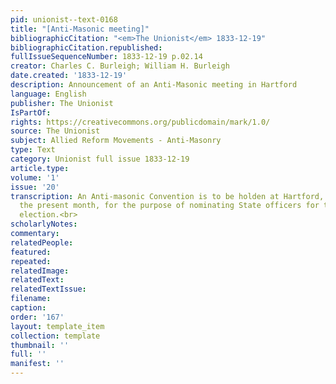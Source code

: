 ```yaml
---
pid: unionist--text-0168
title: "[Anti-Masonic meeting]"
bibliographicCitation: "<em>The Unionist</em> 1833-12-19"
bibliographicCitation.republished: 
fullIssueSequenceNumber: 1833-12-19 p.02.14
creator: Charles C. Burleigh; William H. Burleigh
date.created: '1833-12-19'
description: Announcement of an Anti-Masonic meeting in Hartford
language: English
publisher: The Unionist
IsPartOf: 
rights: https://creativecommons.org/publicdomain/mark/1.0/
source: The Unionist
subject: Allied Reform Movements - Anti-Masonry
type: Text
category: Unionist full issue 1833-12-19
article.type: 
volume: '1'
issue: '20'
transcription: An Anti-masonic Convention is to be holden at Hartford, on the 25<br><sup>th</sup>of
  the present month, for the purpose of nominating State officers for the next<br>Spring
  election.<br>
scholarlyNotes: 
commentary: 
relatedPeople: 
featured: 
repeated: 
relatedImage: 
relatedText: 
relatedTextIssue: 
filename: 
caption: 
order: '167'
layout: template_item
collection: template
thumbnail: ''
full: ''
manifest: ''
---
```

